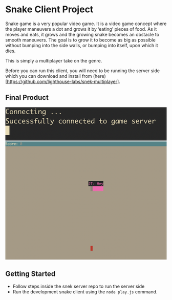# Snake Client Project

Snake game is a very popular video game. It is a video game concept where the player maneuvers a dot and grows it by ‘eating’ pieces of food. As it moves and eats, it grows and the growing snake becomes an obstacle to smooth maneuvers. The goal is to grow it to become as big as possible without bumping into the side walls, or bumping into itself, upon which it dies.

This is simply a multiplayer take on the genre.

Before you can run this client, you will need to be running the server side which you can download and install from (here)[https://github.com/lighthouse-labs/snek-multiplayer]. 

## Final Product

!["Example of succsessful game connection."](/screenshots/startGameExample.png)
!["Example game in play."](/screenshots/gameExample.png)


## Getting Started

- Follow steps inside the snek server repo to run the server side
- Run the development snake client using the `node play.js` command.
